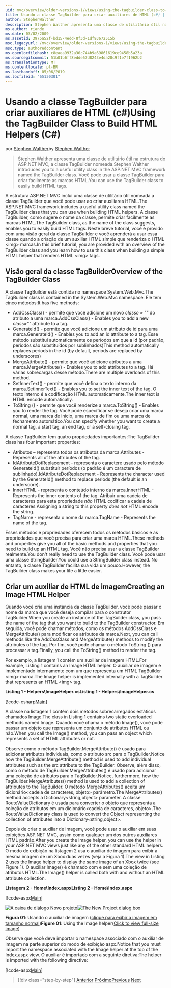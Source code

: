 ```yaml
---
uid: mvc/overview/older-versions-1/views/using-the-tagbuilder-class-to-build-html-helpers-cs
title: Usando a classe TagBuilder para criar auxiliares de HTML (c#) | Microsoft Docs
author: StephenWalther
description: Stephen Walther apresenta uma classe de utilitário útil na estrutura do ASP.NET MVC, a classe TagBuilder nomeada. Você pode usar facilmente a classe TagBuilder para...
ms.author: riande
ms.date: 03/02/2009
ms.assetid: 3975a52f-bd15-4edd-8f3d-1df93672515b
msc.legacyurl: /mvc/overview/older-versions-1/views/using-the-tagbuilder-class-to-build-html-helpers-cs
msc.type: authoredcontent
ms.openlocfilehash: c8eaea9932a30c744b9a69861619ce9458b5a23a
ms.sourcegitcommit: 51b01b6ff8edde57d8243e4da28c9f1e7f1962b2
ms.translationtype: MT
ms.contentlocale: pt-BR
ms.lasthandoff: 05/06/2019
ms.locfileid: "65130301"
---
```

# <a name="using-the-tagbuilder-class-to-build-html-helpers-c"></a><span data-ttu-id="9f8c9-104">Usando a classe TagBuilder para criar auxiliares de HTML (c#)</span><span class="sxs-lookup"><span data-stu-id="9f8c9-104">Using the TagBuilder Class to Build HTML Helpers (C#)</span></span>

<span data-ttu-id="9f8c9-105">por [Stephen Walther](https://github.com/StephenWalther)</span><span class="sxs-lookup"><span data-stu-id="9f8c9-105">by [Stephen Walther](https://github.com/StephenWalther)</span></span>

> <span data-ttu-id="9f8c9-106">Stephen Walther apresenta uma classe de utilitário útil na estrutura do ASP.NET MVC, a classe TagBuilder nomeada.</span><span class="sxs-lookup"><span data-stu-id="9f8c9-106">Stephen Walther introduces you to a useful utility class in the ASP.NET MVC framework named the TagBuilder class.</span></span> <span data-ttu-id="9f8c9-107">Você pode usar a classe TagBuilder para criar facilmente as marcas HTML.</span><span class="sxs-lookup"><span data-stu-id="9f8c9-107">You can use the TagBuilder class to easily build HTML tags.</span></span>

<span data-ttu-id="9f8c9-108">A estrutura ASP.NET MVC inclui uma classe de utilitário útil nomeada a classe TagBuilder que você pode usar ao criar auxiliares HTML.</span><span class="sxs-lookup"><span data-stu-id="9f8c9-108">The ASP.NET MVC framework includes a useful utility class named the TagBuilder class that you can use when building HTML helpers.</span></span> <span data-ttu-id="9f8c9-109">A classe TagBuilder, como sugere o nome da classe, permite criar facilmente as marcas HTML.</span><span class="sxs-lookup"><span data-stu-id="9f8c9-109">The TagBuilder class, as the name of the class suggests, enables you to easily build HTML tags.</span></span> <span data-ttu-id="9f8c9-110">Neste breve tutorial, você é provido com uma visão geral da classe TagBuilder e você aprenderá a usar essa classe quando a criação de um auxiliar HTML simple que renderiza o HTML &lt;img&gt; marcas.</span><span class="sxs-lookup"><span data-stu-id="9f8c9-110">In this brief tutorial, you are provided with an overview of the TagBuilder class and you learn how to use this class when building a simple HTML helper that renders HTML &lt;img&gt; tags.</span></span>

## <a name="overview-of-the-tagbuilder-class"></a><span data-ttu-id="9f8c9-111">Visão geral da classe TagBuilder</span><span class="sxs-lookup"><span data-stu-id="9f8c9-111">Overview of the TagBuilder Class</span></span>

<span data-ttu-id="9f8c9-112">A classe TagBuilder está contida no namespace System.Web.Mvc.</span><span class="sxs-lookup"><span data-stu-id="9f8c9-112">The TagBuilder class is contained in the System.Web.Mvc namespace.</span></span> <span data-ttu-id="9f8c9-113">Ele tem cinco métodos:</span><span class="sxs-lookup"><span data-stu-id="9f8c9-113">It has five methods:</span></span>

- <span data-ttu-id="9f8c9-114">AddCssClass() - permite que você adicione um novo *classe = ""* do atributo a uma marca.</span><span class="sxs-lookup"><span data-stu-id="9f8c9-114">AddCssClass() - Enables you to add a new *class=""* attribute to a tag.</span></span>
- <span data-ttu-id="9f8c9-115">GenerateId() - permite que você adicione um atributo de id para uma marca.</span><span class="sxs-lookup"><span data-stu-id="9f8c9-115">GenerateId() - Enables you to add an id attribute to a tag.</span></span> <span data-ttu-id="9f8c9-116">Esse método substitui automaticamente os períodos em que a id (por padrão, períodos são substituídos por sublinhados)</span><span class="sxs-lookup"><span data-stu-id="9f8c9-116">This method automatically replaces periods in the id (by default, periods are replaced by underscores)</span></span>
- <span data-ttu-id="9f8c9-117">MergeAttribute() - permite que você adicione atributos a uma marca.</span><span class="sxs-lookup"><span data-stu-id="9f8c9-117">MergeAttribute() - Enables you to add attributes to a tag.</span></span> <span data-ttu-id="9f8c9-118">Há várias sobrecargas desse método.</span><span class="sxs-lookup"><span data-stu-id="9f8c9-118">There are multiple overloads of this method.</span></span>
- <span data-ttu-id="9f8c9-119">SetInnerText() - permite que você defina o texto interno da marca.</span><span class="sxs-lookup"><span data-stu-id="9f8c9-119">SetInnerText() - Enables you to set the inner text of the tag.</span></span> <span data-ttu-id="9f8c9-120">O texto interno é a codificação HTML automaticamente.</span><span class="sxs-lookup"><span data-stu-id="9f8c9-120">The inner text is HTML encode automatically.</span></span>
- <span data-ttu-id="9f8c9-121">ToString () - permite que você renderize a marca.</span><span class="sxs-lookup"><span data-stu-id="9f8c9-121">ToString() - Enables you to render the tag.</span></span> <span data-ttu-id="9f8c9-122">Você pode especificar se deseja criar uma marca normal, uma marca de início, uma marca de fim ou uma marca de fechamento automático.</span><span class="sxs-lookup"><span data-stu-id="9f8c9-122">You can specify whether you want to create a normal tag, a start tag, an end tag, or a self-closing tag.</span></span>

<span data-ttu-id="9f8c9-123">A classe TagBuilder tem quatro propriedades importantes:</span><span class="sxs-lookup"><span data-stu-id="9f8c9-123">The TagBuilder class has four important properties:</span></span>

- <span data-ttu-id="9f8c9-124">Atributos – representa todos os atributos da marca.</span><span class="sxs-lookup"><span data-stu-id="9f8c9-124">Attributes - Represents all of the attributes of the tag.</span></span>
- <span data-ttu-id="9f8c9-125">IdAttributeDotReplacement - representa o caractere usado pelo método GenerateId() substituir períodos (o padrão é um caractere de sublinhado).</span><span class="sxs-lookup"><span data-stu-id="9f8c9-125">IdAttributeDotReplacement - Represents the character used by the GenerateId() method to replace periods (the default is an underscore).</span></span>
- <span data-ttu-id="9f8c9-126">InnerHTML - representa o conteúdo interno da marca.</span><span class="sxs-lookup"><span data-stu-id="9f8c9-126">InnerHTML - Represents the inner contents of the tag.</span></span> <span data-ttu-id="9f8c9-127">Atribuir uma cadeia de caracteres para esta propriedade *não* HTML codificar a cadeia de caracteres.</span><span class="sxs-lookup"><span data-stu-id="9f8c9-127">Assigning a string to this property *does not* HTML encode the string.</span></span>
- <span data-ttu-id="9f8c9-128">TagName - representa o nome da marca.</span><span class="sxs-lookup"><span data-stu-id="9f8c9-128">TagName - Represents the name of the tag.</span></span>

<span data-ttu-id="9f8c9-129">Esses métodos e propriedades oferecem todos os métodos básicos e as propriedades que você precisa para criar uma marca HTML.</span><span class="sxs-lookup"><span data-stu-id="9f8c9-129">These methods and properties give you all of the basic methods and properties that you need to build up an HTML tag.</span></span> <span data-ttu-id="9f8c9-130">Você não precisa usar a classe TagBuilder realmente.</span><span class="sxs-lookup"><span data-stu-id="9f8c9-130">You don't really need to use the TagBuilder class.</span></span> <span data-ttu-id="9f8c9-131">Você pode usar uma classe StringBuilder.</span><span class="sxs-lookup"><span data-stu-id="9f8c9-131">You could use a StringBuilder class instead.</span></span> <span data-ttu-id="9f8c9-132">No entanto, a classe TagBuilder facilita sua vida um pouco.</span><span class="sxs-lookup"><span data-stu-id="9f8c9-132">However, the TagBuilder class makes your life a little easier.</span></span>

## <a name="creating-an-image-html-helper"></a><span data-ttu-id="9f8c9-133">Criar um auxiliar de HTML de imagem</span><span class="sxs-lookup"><span data-stu-id="9f8c9-133">Creating an Image HTML Helper</span></span>

<span data-ttu-id="9f8c9-134">Quando você cria uma instância da classe TagBuilder, você pode passar o nome da marca que você deseja compilar para o construtor TagBuilder.</span><span class="sxs-lookup"><span data-stu-id="9f8c9-134">When you create an instance of the TagBuilder class, you pass the name of the tag that you want to build to the TagBuilder constructor.</span></span> <span data-ttu-id="9f8c9-135">Em seguida, você pode chamar métodos, como os métodos AddCssClass e MergeAttribute() para modificar os atributos da marca.</span><span class="sxs-lookup"><span data-stu-id="9f8c9-135">Next, you can call methods like the AddCssClass and MergeAttribute() methods to modify the attributes of the tag.</span></span> <span data-ttu-id="9f8c9-136">Por fim, você pode chamar o método ToString () para processar a tag.</span><span class="sxs-lookup"><span data-stu-id="9f8c9-136">Finally, you call the ToString() method to render the tag.</span></span>

<span data-ttu-id="9f8c9-137">Por exemplo, a listagem 1 contém um auxiliar de imagem HTML.</span><span class="sxs-lookup"><span data-stu-id="9f8c9-137">For example, Listing 1 contains an Image HTML helper.</span></span> <span data-ttu-id="9f8c9-138">O auxiliar de imagem é implementado internamente com um que representa um HTML TagBuilder &lt;img&gt; marca.</span><span class="sxs-lookup"><span data-stu-id="9f8c9-138">The Image helper is implemented internally with a TagBuilder that represents an HTML &lt;img&gt; tag.</span></span>

<span data-ttu-id="9f8c9-139">**Listing 1 - Helpers\ImageHelper.cs**</span><span class="sxs-lookup"><span data-stu-id="9f8c9-139">**Listing 1 - Helpers\ImageHelper.cs**</span></span>

[!code-csharp[Main](using-the-tagbuilder-class-to-build-html-helpers-cs/samples/sample1.cs)]

<span data-ttu-id="9f8c9-140">A classe na listagem 1 contém dois métodos sobrecarregados estáticos chamados Image.</span><span class="sxs-lookup"><span data-stu-id="9f8c9-140">The class in Listing 1 contains two static overloaded methods named Image.</span></span> <span data-ttu-id="9f8c9-141">Quando você chama o método Image(), você pode passar um objeto que representa um conjunto de atributos HTML ou não.</span><span class="sxs-lookup"><span data-stu-id="9f8c9-141">When you call the Image() method, you can pass an object which represents a set of HTML attributes or not.</span></span>

<span data-ttu-id="9f8c9-142">Observe como o método TagBuilder.MergeAttribute() é usado para adicionar atributos individuais, como o atributo src para o TagBuilder.</span><span class="sxs-lookup"><span data-stu-id="9f8c9-142">Notice how the TagBuilder.MergeAttribute() method is used to add individual attributes such as the src attribute to the TagBuilder.</span></span> <span data-ttu-id="9f8c9-143">Observe, além disso, como o método de TagBuilder.MergeAttributes() é usado para adicionar uma coleção de atributos para o TagBuilder.</span><span class="sxs-lookup"><span data-stu-id="9f8c9-143">Notice, furthermore, how the TagBuilder.MergeAttributes() method is used to add a collection of attributes to the TagBuilder.</span></span> <span data-ttu-id="9f8c9-144">O método MergeAttributes() aceita um dicionário&lt;cadeia de caracteres, objeto&gt; parâmetro.</span><span class="sxs-lookup"><span data-stu-id="9f8c9-144">The MergeAttributes() method accepts a Dictionary&lt;string,object&gt; parameter.</span></span> <span data-ttu-id="9f8c9-145">A classe RouteValueDictionary é usada para converter o objeto que representa a coleção de atributos em um dicionário&lt;cadeia de caracteres, objeto&gt;.</span><span class="sxs-lookup"><span data-stu-id="9f8c9-145">The RouteValueDictionary class is used to convert the Object representing the collection of attributes into a Dictionary&lt;string,object&gt;.</span></span>

<span data-ttu-id="9f8c9-146">Depois de criar o auxiliar de imagem, você pode usar o auxiliar em suas exibições ASP.NET MVC, assim como qualquer um dos outros auxiliares HTML padrão.</span><span class="sxs-lookup"><span data-stu-id="9f8c9-146">After you create the Image helper, you can use the helper in your ASP.NET MVC views just like any of the other standard HTML helpers.</span></span> <span data-ttu-id="9f8c9-147">O modo de exibição na listagem 2 usa o auxiliar de imagem para exibir a mesma imagem de um Xbox duas vezes (veja a Figura 1).</span><span class="sxs-lookup"><span data-stu-id="9f8c9-147">The view in Listing 2 uses the Image helper to display the same image of an Xbox twice (see Figure 1).</span></span> <span data-ttu-id="9f8c9-148">O auxiliar Image() é chamado com e sem uma coleção de atributos HTML.</span><span class="sxs-lookup"><span data-stu-id="9f8c9-148">The Image() helper is called both with and without an HTML attribute collection.</span></span>

<span data-ttu-id="9f8c9-149">**Listagem 2 - Home\Index.aspx**</span><span class="sxs-lookup"><span data-stu-id="9f8c9-149">**Listing 2 - Home\Index.aspx**</span></span>

[!code-aspx[Main](using-the-tagbuilder-class-to-build-html-helpers-cs/samples/sample2.aspx)]

<span data-ttu-id="9f8c9-150">[![A caixa de diálogo Novo projeto](using-the-tagbuilder-class-to-build-html-helpers-cs/_static/image1.jpg)](using-the-tagbuilder-class-to-build-html-helpers-cs/_static/image1.png)</span><span class="sxs-lookup"><span data-stu-id="9f8c9-150">[![The New Project dialog box](using-the-tagbuilder-class-to-build-html-helpers-cs/_static/image1.jpg)](using-the-tagbuilder-class-to-build-html-helpers-cs/_static/image1.png)</span></span>

<span data-ttu-id="9f8c9-151">**Figura 01**: Usando o auxiliar de imagem ([clique para exibir a imagem em tamanho normal](using-the-tagbuilder-class-to-build-html-helpers-cs/_static/image2.png))</span><span class="sxs-lookup"><span data-stu-id="9f8c9-151">**Figure 01**: Using the Image helper([Click to view full-size image](using-the-tagbuilder-class-to-build-html-helpers-cs/_static/image2.png))</span></span>

<span data-ttu-id="9f8c9-152">Observe que você deve importar o namespace associado com o auxiliar de imagem na parte superior do modo de exibição aspx.</span><span class="sxs-lookup"><span data-stu-id="9f8c9-152">Notice that you must import the namespace associated with the Image helper at the top of the Index.aspx view.</span></span> <span data-ttu-id="9f8c9-153">O auxiliar é importado com a seguinte diretiva:</span><span class="sxs-lookup"><span data-stu-id="9f8c9-153">The helper is imported with the following directive:</span></span>

[!code-aspx[Main](using-the-tagbuilder-class-to-build-html-helpers-cs/samples/sample3.aspx)]

> [!div class="step-by-step"]
> <span data-ttu-id="9f8c9-154">[Anterior](creating-custom-html-helpers-cs.md)
> [Próximo](creating-page-layouts-with-view-master-pages-cs.md)</span><span class="sxs-lookup"><span data-stu-id="9f8c9-154">[Previous](creating-custom-html-helpers-cs.md)
[Next](creating-page-layouts-with-view-master-pages-cs.md)</span></span>
